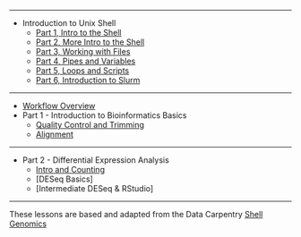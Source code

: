 ****

* Introduction to Unix Shell
  * [Part 1, Intro to the Shell](https://joiry.github.io/HSL_Carp/Shell_Intro_01)
  * [Part 2, More Intro to the Shell](https://joiry.github.io/HSL_Carp/Shell_Intro_02)
  * [Part 3, Working with Files](https://joiry.github.io/HSL_Carp/Working_with_Files_03)
  * [Part 4, Pipes and Variables](https://joiry.github.io/HSL_Carp/Pipes_and_Variables_04)
  * [Part 5, Loops and Scripts](https://joiry.github.io/HSL_Carp/loop_script_05)
  * [Part 6, Introduction to Slurm](https://joiry.github.io/HSL_Carp/slurm)
  
****
  
* [Workflow Overview](https://joiry.github.io/HSL_Carp/workflow)
* Part 1 - Introduction to Bioinformatics Basics
    * [Quality Control and Trimming](https://joiry.github.io/HSL_Carp/qc_trim)
    * [Alignment](https://joiry.github.io/HSL_Carp/align)
    
***

  * Part 2 - Differential Expression Analysis
    * [Intro and Counting](https://joiry.github.io/HSL_Carp/counting)
    * [DESeq Basics]<!--(https://joiry.github.io/HSL_Carp/deseq2)-->
    * [Intermediate DESeq & RStudio]  
  
  
****
  
These lessons are based and adapted from the Data Carpentry [Shell Genomics](https://datacarpentry.org/shell-genomics/
) 
